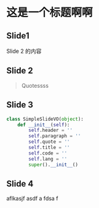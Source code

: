 # 这是一个标题啊啊

## Slide1

Slide 2 的内容

## Slide 2

> Quotessss

## Slide 3

```python
class SimpleSlideVO(object):
    def __init__(self):
        self.header = ''
        self.paragraph = ''
        self.quote = ''
        self.title = ''
        self.code = ''
        self.lang = ''
        super().__init__()
```

## Slide 4

aflkasjf asdf a
fdsa
f
